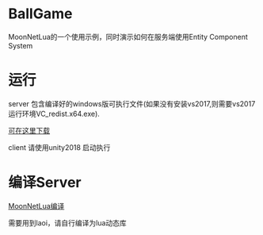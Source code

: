 # BallGame
MoonNetLua的一个使用示例，同时演示如何在服务端使用Entity Component System

# 运行

server 包含编译好的windows版可执行文件(如果没有安装vs2017,则需要vs2017运行环境VC_redist.x64.exe).

[可在这里下载](https://support.microsoft.com/en-us/help/2977003/the-latest-supported-visual-c-downloads)

client 请使用unity2018 启动执行

# 编译Server

[MoonNetLua编译](https://github.com/sniper00/MoonNetLua)

需要用到laoi，请自行编译为lua动态库 


